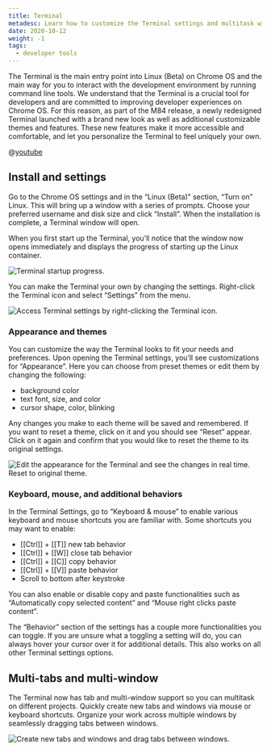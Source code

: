```yaml
---
title: Terminal
metadesc: Learn how to customize the Terminal settings and multitask with multi-tab support.
date: 2020-10-12
weight: -1
tags:
  - developer tools
---
```


The Terminal is the main entry point into Linux (Beta) on Chrome OS and the main way for you to interact with the development environment by running command line tools. We understand that the Terminal is a crucial tool for developers and are committed to improving developer experiences on Chrome OS. For this reason, as part of the M84 release, a newly redesigned Terminal launched with a brand new look as well as additional customizable themes and features. These new features make it more accessible and comfortable, and let you personalize the Terminal to feel uniquely your own.

@[youtube](https://www.youtube.com/watch?v=wMvJgHl7084)

## Install and settings

Go to the Chrome OS settings and in the “Linux (Beta)” section, “Turn on” Linux. This will bring up a window with a series of prompts. Choose your preferred username and disk size and click “Install”. When the installation is complete, a Terminal window will open.

When you first start up the Terminal, you’ll notice that the window now opens immediately and displays the progress of starting up the Linux container.

![Terminal startup progress.](/images/productivity/terminal-startup.gif)

You can make the Terminal your own by changing the settings. Right-click the Terminal icon and select “Settings” from the menu.

![Access Terminal settings by right-clicking the Terminal icon.](/images/productivity/terminal-settings.png)

### Appearance and themes

You can customize the way the Terminal looks to fit your needs and preferences. Upon opening the Terminal settings, you’ll see customizations for “Appearance”. Here you can choose from preset themes or edit them by changing the following:

- background color
- text font, size, and color
- cursor shape, color, blinking

Any changes you make to each theme will be saved and remembered. If you want to reset a theme, click on it and you should see “Reset” appear. Click on it again and confirm that you would like to reset the theme to its original settings.

![Edit the appearance for the Terminal and see the changes in real time. Reset to original theme.](/images/productivity/terminal-change-appearance.gif)

### Keyboard, mouse, and additional behaviors

In the Terminal Settings, go to “Keyboard & mouse” to enable various keyboard and mouse shortcuts you are familiar with. Some shortcuts you may want to enable:

- [[Ctrl]] + [[T]] new tab behavior
- [[Ctrl]] + [[W]] close tab behavior
- [[Ctrl]] + [[C]] copy behavior
- [[Ctrl]] + [[V]] paste behavior
- Scroll to bottom after keystroke

You can also enable or disable copy and paste functionalities such as “Automatically copy selected content” and “Mouse right clicks paste content”.

The “Behavior” section of the settings has a couple more functionalities you can toggle. If you are unsure what a toggling a setting will do, you can always hover your cursor over it for additional details. This also works on all other Terminal settings options.

## Multi-tabs and multi-window

The Terminal now has tab and multi-window support so you can multitask on different projects. Quickly create new tabs and windows via mouse or keyboard shortcuts. Organize your work across multiple windows by seamlessly dragging tabs between windows.

![Create new tabs and windows and drag tabs between windows.](/images/productivity/terminal-multitabs.gif)
